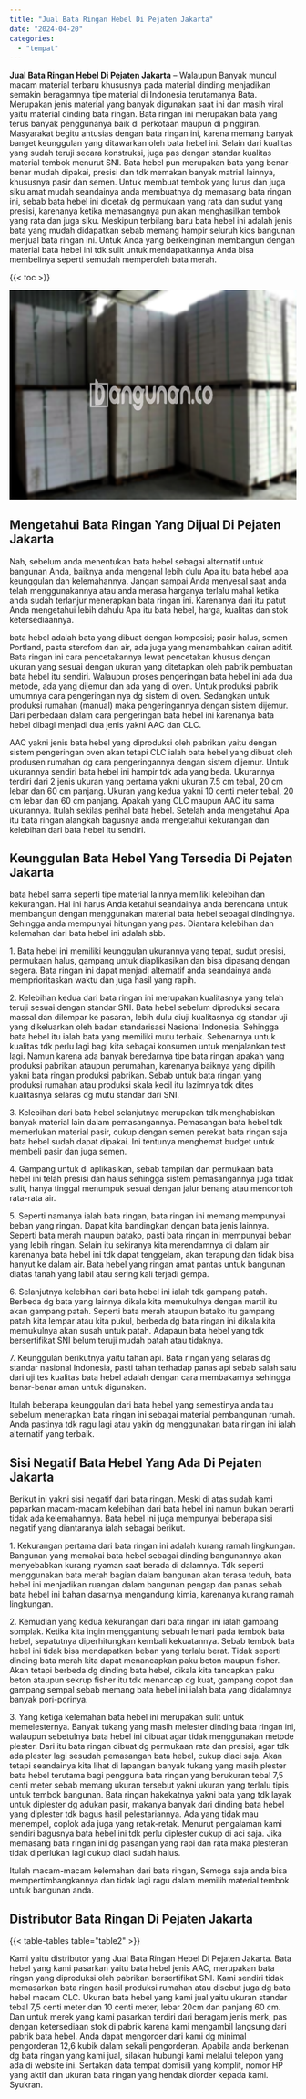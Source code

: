 ```yaml
---
title: "Jual Bata Ringan Hebel Di Pejaten Jakarta"
date: "2024-04-20"
categories: 
  - "tempat"
---
```


**Jual Bata Ringan Hebel Di Pejaten Jakarta** – Walaupun Banyak muncul macam material terbaru khususnya pada material dinding menjadikan semakin beragamnya tipe material di Indonesia terutamanya Bata. Merupakan jenis material yang banyak digunakan saat ini dan masih viral yaitu material dinding bata ringan. Bata ringan ini merupakan bata yang terus banyak penggunanya baik di perkotaan maupun di pinggiran. Masyarakat begitu antusias dengan bata ringan ini, karena memang banyak banget keunggulan yang ditawarkan oleh bata hebel ini. Selain dari kualitas yang sudah teruji secara konstruksi, juga pas dengan standar kualitas material tembok menurut SNI. Bata hebel pun merupakan bata yang benar-benar mudah dipakai, presisi dan tdk memakan banyak matrial lainnya, khususnya pasir dan semen. Untuk membuat tembok yang lurus dan juga siku amat mudah seandainya anda membuatnya dg memasang bata ringan ini, sebab bata hebel ini dicetak dg permukaan yang rata dan sudut yang presisi, karenanya ketika memasangnya pun akan menghasilkan tembok yang rata dan juga siku. Meskipun terbilang baru bata hebel ini adalah jenis bata yang mudah didapatkan sebab memang hampir seluruh kios bangunan menjual bata ringan ini. Untuk Anda yang berkeinginan membangun dengan material bata hebel ini tdk sulit untuk mendapatkannya Anda bisa membelinya seperti semudah memperoleh bata merah.

{{< toc >}}

![Jual Bata Ringan Hebel Di Pejaten Jakarta](/images/jual-hebel-murah-38.png)

## Mengetahui Bata Ringan Yang Dijual Di Pejaten Jakarta

Nah, sebelum anda menentukan bata hebel sebagai alternatif untuk bangunan Anda, baiknya anda mengenal lebih dulu Apa itu bata hebel apa keunggulan dan kelemahannya. Jangan sampai Anda menyesal saat anda telah menggunakannya atau anda merasa harganya terlalu mahal ketika anda sudah terlanjur menerapkan bata ringan ini. Karenanya dari itu patut Anda mengetahui lebih dahulu Apa itu bata hebel, harga, kualitas dan stok ketersediaannya.

bata hebel adalah bata yang dibuat dengan komposisi; pasir halus, semen Portland, pasta sterofom dan air, ada juga yang menambahkan cairan aditif. Bata ringan ini cara pencetakannya lewat pencetakan khusus dengan ukuran yang sesuai dengan ukuran yang ditetapkan oleh pabrik pembuatan bata hebel itu sendiri. Walaupun proses pengeringan bata hebel ini ada dua metode, ada yang dijemur dan ada yang di oven. Untuk produksi pabrik umumnya cara pengeringan nya dg sistem di oven. Sedangkan untuk produksi rumahan (manual) maka pengeringannya dengan sistem dijemur. Dari perbedaan dalam cara pengeringan bata hebel ini karenanya bata hebel dibagi menjadi dua jenis yakni AAC dan CLC.

AAC yakni jenis bata hebel yang diproduksi oleh pabrikan yaitu dengan sistem pengeringan oven akan tetapi CLC ialah bata hebel yang dibuat oleh produsen rumahan dg cara pengeringannya dengan sistem dijemur. Untuk ukurannya sendiri bata hebel ini hampir tdk ada yang beda. Ukurannya terdiri dari 2 jenis ukuran yang pertama yakni ukuran 7.5 cm tebal, 20 cm lebar dan 60 cm panjang. Ukuran yang kedua yakni 10 centi meter tebal, 20 cm lebar dan 60 cm panjang. Apakah yang CLC maupun AAC itu sama ukurannya. Itulah sekilas perihal bata hebel. Setelah anda mengetahui Apa itu bata ringan alangkah bagusnya anda mengetahui kekurangan dan kelebihan dari bata hebel itu sendiri.

## Keunggulan Bata Hebel Yang Tersedia Di Pejaten Jakarta

bata hebel sama seperti tipe material lainnya memiliki kelebihan dan kekurangan. Hal ini harus Anda ketahui seandainya anda berencana untuk membangun dengan menggunakan material bata hebel sebagai dindingnya. Sehingga anda mempunyai hitungan yang pas. Diantara kelebihan dan kelemahan dari bata hebel ini adalah sbb.

1\. Bata hebel ini memiliki keunggulan ukurannya yang tepat, sudut presisi, permukaan halus, gampang untuk diaplikasikan dan bisa dipasang dengan segera. Bata ringan ini dapat menjadi alternatif anda seandainya anda memprioritaskan waktu dan juga hasil yang rapih.

2\. Kelebihan kedua dari bata ringan ini merupakan kualitasnya yang telah teruji sesuai dengan standar SNI. Bata hebel sebelum diproduksi secara massal dan dilempar ke pasaran, lebih dulu diuji kualitasnya dg standar uji yang dikeluarkan oleh badan standarisasi Nasional Indonesia. Sehingga bata hebel itu ialah bata yang memiliki mutu terbaik. Sebenarnya untuk kualitas tdk perlu lagi bagi kita sebagai konsumen untuk menjalankan test lagi. Namun karena ada banyak beredarnya tipe bata ringan apakah yang produksi pabrikan ataupun perumahan, karenanya baiknya yang dipilih yakni bata ringan produksi pabrikan. Sebab untuk bata ringan yang produksi rumahan atau produksi skala kecil itu lazimnya tdk dites kualitasnya selaras dg mutu standar dari SNI.

3\. Kelebihan dari bata hebel selanjutnya merupakan tdk menghabiskan banyak material lain dalam pemasangannya. Pemasangan bata hebel tdk memerlukan material pasir, cukup dengan semen perekat bata ringan saja bata hebel sudah dapat dipakai. Ini tentunya menghemat budget untuk membeli pasir dan juga semen.

4\. Gampang untuk di aplikasikan, sebab tampilan dan permukaan bata hebel ini telah presisi dan halus sehingga sistem pemasangannya juga tidak sulit, hanya tinggal menumpuk sesuai dengan jalur benang atau mencontoh rata-rata air.

5\. Seperti namanya ialah bata ringan, bata ringan ini memang mempunyai beban yang ringan. Dapat kita bandingkan dengan bata jenis lainnya. Seperti bata merah maupun batako, pasti bata ringan ini mempunyai beban yang lebih ringan. Selain itu sekiranya kita merendamnya di dalam air karenanya bata hebel ini tdk dapat tenggelam, akan terapung dan tidak bisa hanyut ke dalam air. Bata hebel yang ringan amat pantas untuk bangunan diatas tanah yang labil atau sering kali terjadi gempa.

6\. Selanjutnya kelebihan dari bata hebel ini ialah tdk gampang patah. Berbeda dg bata yang lainnya dikala kita memukulnya dengan martil itu akan gampang patah. Seperti bata merah ataupun batako itu gampang patah kita lempar atau kita pukul, berbeda dg bata ringan ini dikala kita memukulnya akan susah untuk patah. Adapaun bata hebel yang tdk bersertifikat SNI belum teruji mudah patah atau tidaknya.

7\. Keunggulan berikutnya yaitu tahan api. Bata ringan yang selaras dg standar nasional Indonesia, pasti tahan terhadap panas api sebab salah satu dari uji tes kualitas bata hebel adalah dengan cara membakarnya sehingga benar-benar aman untuk digunakan.

Itulah beberapa keunggulan dari bata hebel yang semestinya anda tau sebelum menerapkan bata ringan ini sebagai material pembangunan rumah. Anda pastinya tdk ragu lagi atau yakin dg menggunakan bata ringan ini ialah alternatif yang terbaik.

## Sisi Negatif Bata Hebel Yang Ada Di Pejaten Jakarta

Berikut ini yakni sisi negatif dari bata ringan. Meski di atas sudah kami paparkan macam-macam kelebihan dari bata hebel ini namun bukan berarti tidak ada kelemahannya. Bata hebel ini juga mempunyai beberapa sisi negatif yang diantaranya ialah sebagai berikut.

1\. Kekurangan pertama dari bata ringan ini adalah kurang ramah lingkungan. Bangunan yang memakai bata hebel sebagai dinding bangunannya akan menyebabkan kurang nyaman saat berada di dalamnya. Tdk seperti menggunakan bata merah bagian dalam bangunan akan terasa teduh, bata hebel ini menjadikan ruangan dalam bangunan pengap dan panas sebab bata hebel ini bahan dasarnya mengandung kimia, karenanya kurang ramah lingkungan.

2\. Kemudian yang kedua kekurangan dari bata ringan ini ialah gampang somplak. Ketika kita ingin menggantung sebuah lemari pada tembok bata hebel, sepatutnya diperhitungkan kembali kekuatannya. Sebab tembok bata hebel ini tidak bisa mendapatkan beban yang terlalu berat. Tidak seperti dinding bata merah kita dapat menancapkan paku beton maupun fisher. Akan tetapi berbeda dg dinding bata hebel, dikala kita tancapkan paku beton ataupun sekrup fisher itu tdk menancap dg kuat, gampang copot dan gampang sempal sebab memang bata hebel ini ialah bata yang didalamnya banyak pori-porinya.

3\. Yang ketiga kelemahan bata hebel ini merupakan sulit untuk memelesternya. Banyak tukang yang masih melester dinding bata ringan ini, walaupun sebetulnya bata hebel ini dibuat agar tidak menggunakan metode plester. Dari itu bata ringan dibuat dg permukaan rata dan presisi, agar tdk ada plester lagi sesudah pemasangan bata hebel, cukup diaci saja. Akan tetapi seandainya kita lihat di lapangan banyak tukang yang masih plester bata hebel terutama bagi pengguna bata ringan yang berukuran tebal 7,5 centi meter sebab memang ukuran tersebut yakni ukuran yang terlalu tipis untuk tembok bangunan. Bata ringan hakekatnya yakni bata yang tdk layak untuk diplester dg adukan pasir, makanya banyak dari dinding bata hebel yang diplester tdk bagus hasil pelestariannya. Ada yang tidak mau menempel, coplok ada juga yang retak-retak. Menurut pengalaman kami sendiri bagusnya bata hebel ini tdk perlu diplester cukup di aci saja. Jika memasang bata ringan ini dg pasangan yang rapi dan rata maka plesteran tidak diperlukan lagi cukup diaci sudah halus.

Itulah macam-macam kelemahan dari bata ringan, Semoga saja anda bisa mempertimbangkannya dan tidak lagi ragu dalam memilih material tembok untuk bangunan anda.

## Distributor Bata Ringan Di Pejaten Jakarta

{{< table-tables table="table2" >}}

Kami yaitu distributor yang Jual Bata Ringan Hebel Di Pejaten Jakarta. Bata hebel yang kami pasarkan yaitu bata hebel jenis AAC, merupakan bata ringan yang diproduksi oleh pabrikan bersertifikat SNI. Kami sendiri tidak memasarkan bata ringan hasil produksi rumahan atau disebut juga dg bata hebel macam CLC. Ukuran bata hebel yang kami jual yaitu ukuran standar tebal 7,5 centi meter dan 10 centi meter, lebar 20cm dan panjang 60 cm. Dan untuk merek yang kami pasarkan terdiri dari beragam jenis merk, pas dengan ketersediaan stok di pabrik karena kami mengambil langsung dari pabrik bata hebel. Anda dapat mengorder dari kami dg minimal pengorderan 12,6 kubik dalam sekali pengorderan. Apabila anda berkenan dg bata ringan yang kami jual, silakan hubungi kami melalui telepon yang ada di website ini. Sertakan data tempat domisili yang komplit, nomor HP yang aktif dan ukuran bata ringan yang hendak diorder kepada kami. Syukran.
